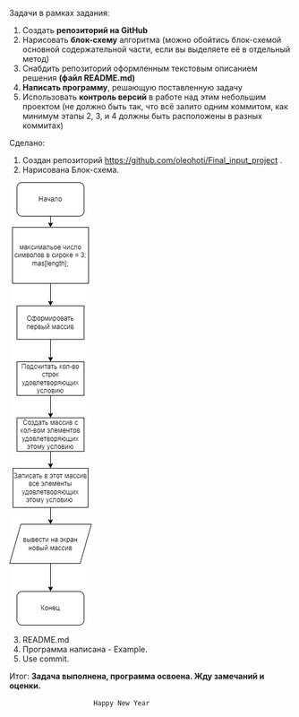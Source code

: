 Задачи в рамках задания:
1. Создать **репозиторий на GitHub**
2. Нарисовать **блок-схему** алгоритма (можно обойтись блок-схемой основной содержательной части, если вы выделяете её в отдельный метод)
3. Снабдить репозиторий оформленным текстовым описанием решения **(файл README.md)**
4. **Написать программу**, решающую поставленную задачу
5. Использовать **контроль версий** в работе над этим небольшим проектом (не должно быть так, что всё залито одним коммитом, как минимум этапы 2, 3, и 4 должны быть расположены в разных коммитах)

Сделано:
1. Создан репозиторий https://github.com/oleohoti/Final_input_project .
2. Нарисована Блок-схема.

![Это блок-схема по заданию](algoritm.jpg)

3. README.md
4. Программа написана - Example.
5. Use commit.

Итог: __Задача выполнена, программа освоена. Жду замечаний и оценки.__

                         Happy New Year